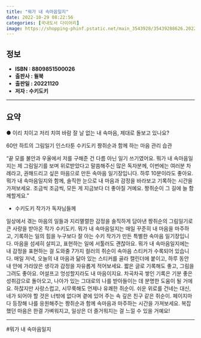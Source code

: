 ```yaml
---
title: "뭐가 내 속마음일지"
date: 2022-10-29 08:22:56
categories: [국내도서 다이어리]
image: https://shopping-phinf.pstatic.net/main_3543928/35439288626.20221025163137.jpg
---
```


## **정보**

- **ISBN : 8809851500026**
- **출판사 : 윌북**
- **출판일 : 20221120**
- **저자 : 수키도키**

------



## **요약**



● 이리 치이고 저리 치여 바람 잘 날 없는 
내 속마음, 제대로 돌보고 있나요?

60만 하트의 그림일기 인스타툰
수키도키 짱쥐순과 함께 하는 마음 관리 습관

“끝 모를 불안과 우울에서 저를 구해준 건 다름 아닌 일기 쓰기였어요. 뭐가 내 속마음일지는 제 그림일기를 보며 위로받았다고 말씀해주신 많은 독자분께, 이번에는 여러분 차례라고, 권해드리고 싶은 마음으로 만든 속마음 일기장입니다. 하루 10분이라도 좋아요. 뭐가 내 속마음일지와 함께, 솔직한 눈으로 내 마음과 감정을 바라보고 기록하는 시간을 가져보세요. 조금씩 조금씩, 모든 게 지금보다 더 좋아질 거예요. 짱쥐순이 그 길에 늘 함께할게요.”

- 수키도키 작가가 독자님들께 

일상에서 겪는 마음의 일들과 지리멸렬한 감정을 솔직하게 담아낸 짱쥐순의 그림일기로 큰 사랑을 받아온 작가 수키도키. 뭐가 내 속마음일지는 매일 꾸준히 내 마음을 마주하고, 기록하는 일의 힘을 누구보다 잘 아는 수키 작가가 만든 특별한 속마음 일기장입니다. 마음을 섬세히 살피고, 표현하는 일에 서툴러도 괜찮아요. 뭐가 내 속마음일지에는 내 감정을 표현하는 걸 도와줄 7가지 컬러의 쥐순이 속마음 스티커가 수록되어 있습니다. 매일 저녁, 오늘의 내 마음과 닮아 있는 스티커를 골라 캘린더에 붙이고, 하루 동안 내 안에 가라앉은 생각과 감정을 자유롭게 적어보세요. 짧은 글로 기록해도 좋고, 그림을 그려도 좋아요. 어설프고 엉성할지라도 내 마음이지요. 차곡차곡 쌓인 기록은 기분 좋은 성취감으로 돌아오고, 나아가 있는 그대로의 나를 받아들이는 데 분명한 도움이 될 거에요.
하찮지만 사랑스럽고, 시무룩해도 언제나 유쾌한 쥐순이. 쉬운 위로를 건네는 대신, 네가 되어야 할 것은 너밖에 없다며 곁에 있어 주는 속 깊은 친구 같은 쥐순이. 페이지마다 등장해 나를 응원해주는 짱쥐순과 함께 속마음과 마주하는 시간을 가져보세요. 복잡했던 마음은 한결 가벼워지고, 일상은 더 즐거워지는 걸 느낄 수 있을 거예요!



------

#뭐가 내 속마음일지


